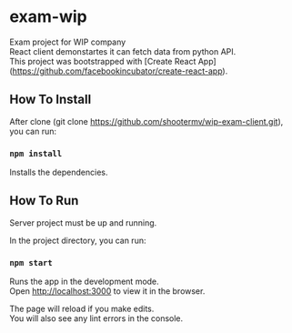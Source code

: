 # exam-wip

Exam project for WIP company<br>
React client demonstartes it can fetch data from python API.<br>
This project was bootstrapped with [Create React App]  (https://github.com/facebookincubator/create-react-app).


## How To Install

After clone (git clone https://github.com/shootermv/wip-exam-client.git), you can run:

### `npm install`

Installs the dependencies.<br>



## How To Run

Server project must be up and running.<br>

In the project directory, you can run:

### `npm start`

Runs the app in the development mode.<br>
Open [http://localhost:3000](http://localhost:3000) to view it in the browser.

The page will reload if you make edits.<br>
You will also see any lint errors in the console.

